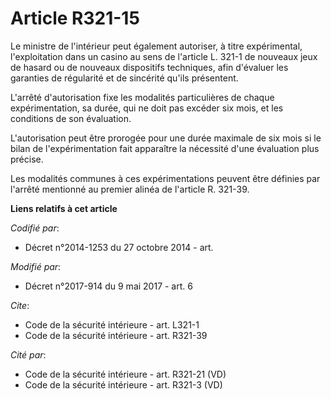 # Article R321-15

Le ministre de l'intérieur peut également autoriser, à titre expérimental, l'exploitation dans un casino au sens de l'article
L. 321-1 de nouveaux jeux de hasard ou de nouveaux dispositifs techniques, afin d'évaluer les garanties de régularité et de
sincérité qu'ils présentent. 

L'arrêté d'autorisation fixe les modalités particulières de chaque expérimentation, sa durée, qui ne doit pas excéder six
mois, et les conditions de son évaluation. 

L'autorisation peut être prorogée pour une durée maximale de six mois si le bilan de l'expérimentation fait apparaître la
nécessité d'une évaluation plus précise. 

Les modalités communes à ces expérimentations peuvent être définies par l'arrêté mentionné au premier alinéa de l'article R.
321-39.

**Liens relatifs à cet article**

_Codifié par_:

  - Décret n°2014-1253 du 27 octobre 2014 - art.

_Modifié par_:

  - Décret n°2017-914 du 9 mai 2017 - art. 6

_Cite_:

  - Code de la sécurité intérieure - art. L321-1
  - Code de la sécurité intérieure - art. R321-39

_Cité par_:

  - Code de la sécurité intérieure - art. R321-21 (VD)
  - Code de la sécurité intérieure - art. R321-3 (VD)

